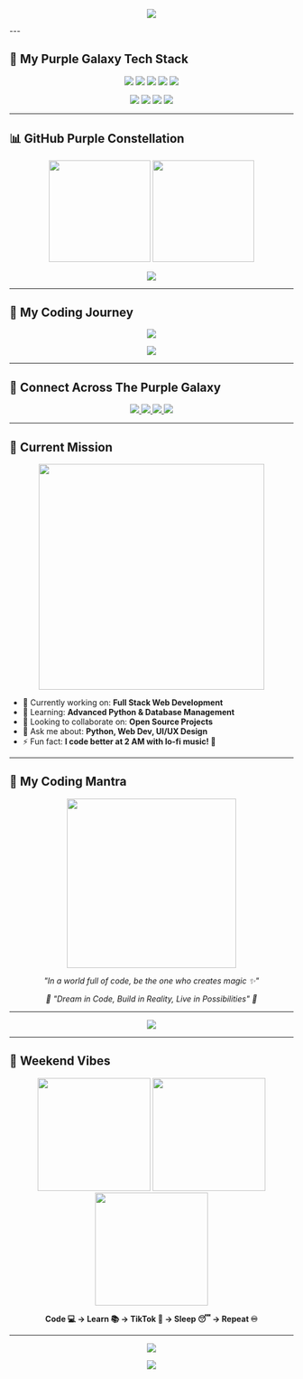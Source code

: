 <!-- Header Banner -->
<p align="center">
  <img src="https://capsule-render.vercel.app/api?type=waving&height=200&text=Ayu%20Sansabila%20🌌&fontAlign=50&fontAlignY=40&color=000428,3C096C,5A189A,7B2CBF,9D4EDD&fontColor=E0AAFF&animation=fadeIn"/>
</p>
---

## 🚀 My Purple Galaxy Tech Stack

<p align="center">
  <img src="https://img.shields.io/badge/Python-240046?style=for-the-badge&logo=python&logoColor=C77DFF" />
  <img src="https://img.shields.io/badge/MySQL-3C096C?style=for-the-badge&logo=mysql&logoColor=E0AAFF" />
  <img src="https://img.shields.io/badge/PHP-5A189A?style=for-the-badge&logo=php&logoColor=C77DFF" />
  <img src="https://img.shields.io/badge/Figma-7B2CBF?style=for-the-badge&logo=figma&logoColor=E0AAFF" />
  <img src="https://img.shields.io/badge/Microsoft_Word-9D4EDD?style=for-the-badge&logo=microsoft-word&logoColor=white" />
</p>

<p align="center">
  <img src="https://img.shields.io/badge/HTML5-240046?style=for-the-badge&logo=html5&logoColor=C77DFF" />
  <img src="https://img.shields.io/badge/CSS3-3C096C?style=for-the-badge&logo=css3&logoColor=E0AAFF" />
  <img src="https://img.shields.io/badge/JavaScript-5A189A?style=for-the-badge&logo=javascript&logoColor=C77DFF" />
  <img src="https://img.shields.io/badge/Visual_Studio_Code-7B2CBF?style=for-the-badge&logo=visual%20studio%20code&logoColor=E0AAFF" />
</p>

---

## 📊 GitHub Purple Constellation

<div align="center">
  <img height="180em" src="https://github-readme-stats.vercel.app/api?username=ayusansabila&show_icons=true&theme=radical&include_all_commits=true&count_private=true&hide_border=true&bg_color=240046&title_color=C77DFF&icon_color=E0AAFF&text_color=C77DFF"/>
  <img height="180em" src="https://github-readme-stats.vercel.app/api/top-langs/?username=ayusansabila&layout=compact&langs_count=8&theme=radical&hide_border=true&bg_color=240046&title_color=C77DFF&text_color=E0AAFF"/>
</div>

<p align="center">
  <img src="https://github-readme-streak-stats.herokuapp.com/?user=ayusansabila&theme=radical&hide_border=true&background=240046&stroke=C77DFF&ring=C77DFF&fire=E0AAFF&currStreakLabel=C77DFF&sideLabels=C77DFF&dates=E0AAFF"/>
</p>

---

## 🌙 My Coding Journey

<p align="center">
  <img src="https://github-profile-trophy.vercel.app/?username=ayusansabila&theme=discord&no-frame=true&no-bg=true&row=1&column=7"/>
</p>

<!-- Activity Graph -->
<p align="center">
  <img src="https://github-readme-activity-graph.vercel.app/graph?username=ayusansabila&theme=radical&hide_border=true&bg_color=240046&color=C77DFF&line=E0AAFF&point=C77DFF"/>
</p>

---

## 🌟 Connect Across The Purple Galaxy

<p align="center">
  <a href="https://instagram.com/ayusansabilaa">
    <img src="https://img.shields.io/badge/Instagram-240046?style=for-the-badge&logo=instagram&logoColor=C77DFF&labelColor=5A189A"/>
  </a>
  <a href="mailto:ayusansabila09@gmail.com">
    <img src="https://img.shields.io/badge/Gmail-3C096C?style=for-the-badge&logo=gmail&logoColor=E0AAFF"/>
  </a>
  <a href="https://linkedin.com/in/ayusansabila">
    <img src="https://img.shields.io/badge/LinkedIn-7B2CBF?style=for-the-badge&logo=linkedin&logoColor=C77DFF"/>
  </a>
  <a href="https://github.com/ayusansabila">
    <img src="https://img.shields.io/badge/GitHub-9D4EDD?style=for-the-badge&logo=github&logoColor=240046"/>
  </a>
</p>

---

## 🎯 Current Mission

<p align="center">
  <img src="https://media.giphy.com/media/L1R1tvI9svkIWwpVYr/giphy.gif" width="400"/>
</p>

- 🔭 Currently working on: **Full Stack Web Development**
- 🌱 Learning: **Advanced Python & Database Management**
- 👯 Looking to collaborate on: **Open Source Projects**
- 💬 Ask me about: **Python, Web Dev, UI/UX Design**
- ⚡ Fun fact: **I code better at 2 AM with lo-fi music! 🎵**

---

## 🌌 My Coding Mantra

<p align="center">
  <img src="https://media.giphy.com/media/26tn33aiTi1jkl6H6/giphy.gif" width="300"/>
</p>

<p align="center">
  <em>"In a world full of code, be the one who creates magic ✨"</em>
</p>

<p align="center">
  <em>🌙 "Dream in Code, Build in Reality, Live in Possibilities" 🚀</em>
</p>

---

<!-- Snake Animation -->
<p align="center">
  <img src="https://github.com/ayusansabila/ayusansabila/blob/output/github-contribution-grid-snake-dark.svg"/>
</p>

---

## 💫 Weekend Vibes

<p align="center">
  <img src="https://media.giphy.com/media/3oKIPEqDGUULpEU0aQ/giphy.gif" width="200"/>
  <img src="https://media.giphy.com/media/13HgwGsXF0aiGY/giphy.gif" width="200"/>
  <img src="https://media.giphy.com/media/26tn33aiTi1jkl6H6/giphy.gif" width="200"/>
</p>

<p align="center">
  <strong>Code 💻 → Learn 📚 → TikTok 📱 → Sleep 😴 → Repeat ♾️</strong>
</p>

---

<!-- Animated Footer -->
<p align="center">
  <img src="https://capsule-render.vercel.app/api?type=waving&color=240046,3C096C,5A189A,7B2CBF,9D4EDD&height=200&section=footer&animation=twinkling"/>
</p>

<p align="center">
  <img src="https://readme-typing-svg.herokuapp.com?font=Orbitron&size=25&pause=1000&color=C77DFF&center=true&vCenter=true&width=650&height=50&lines=Thanks+for+visiting+my+purple+galaxy!+💜;Let's+build+something+magical+together!+✨;Keep+coding+in+purple+dreams!+🌌"/>
</p>
